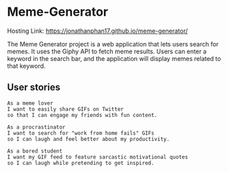 # Meme-Generator

Hosting Link: https://jonathanphan17.github.io/meme-generator/

The Meme Generator project is a web application that lets users search for memes. It uses the Giphy API to fetch meme results. Users can enter a keyword in the search bar, and the application will display memes related to that keyword. 

## User stories 

```
As a meme lover
I want to easily share GIFs on Twitter 
so that I can engage my friends with fun content.

As a procrastinator
I want to search for "work from home fails" GIFs 
so I can laugh and feel better about my productivity.

As a bored student
I want my GIF feed to feature sarcastic motivational quotes 
so I can laugh while pretending to get inspired.


```
